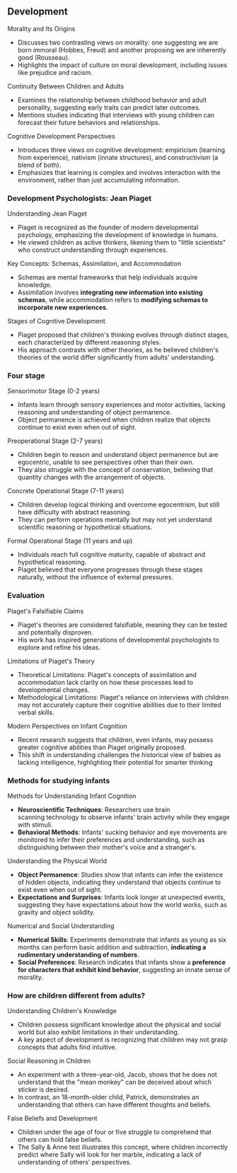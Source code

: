 ## Development
Morality and Its Origins

- Discusses two contrasting views on morality: one suggesting we are born immoral (Hobbes, Freud) and another proposing we are inherently good (Rousseau).
- Highlights the impact of culture on moral development, including issues like prejudice and racism.

Continuity Between Children and Adults

- Examines the relationship between childhood behavior and adult personality, suggesting early traits can predict later outcomes.
- Mentions studies indicating that interviews with young children can forecast their future behaviors and relationships.

Cognitive Development Perspectives

- Introduces three views on cognitive development: empiricism (learning from experience), nativism (innate structures), and constructivism (a blend of both).
- Emphasizes that learning is complex and involves interaction with the environment, rather than just accumulating information.

### Development Psychologists: Jean Piaget
Understanding Jean Piaget

- Piaget is recognized as the founder of modern developmental psychology, emphasizing the development of knowledge in humans.
- He viewed children as active thinkers, likening them to "little scientists" who construct understanding through experiences.

Key Concepts: Schemas, Assimilation, and Accommodation

- Schemas are mental frameworks that help individuals acquire knowledge.
- Assimilation involves **integrating new information into existing schemas**, while accommodation refers to **modifying schemas to incorporate new experiences**.

Stages of Cognitive Development

- Piaget proposed that children's thinking evolves through distinct stages, each characterized by different reasoning styles.
- His approach contrasts with other theories, as he believed children's theories of the world differ significantly from adults' understanding.
### Four stage
Sensorimotor Stage (0-2 years)

- Infants learn through sensory experiences and motor activities, lacking reasoning and understanding of object permanence.
- Object permanence is achieved when children realize that objects continue to exist even when out of sight.

Preoperational Stage (2-7 years)

- Children begin to reason and understand object permanence but are egocentric, unable to see perspectives other than their own.
- They also struggle with the concept of conservation, believing that quantity changes with the arrangement of objects.

Concrete Operational Stage (7-11 years)

- Children develop logical thinking and overcome egocentrism, but still have difficulty with abstract reasoning.
- They can perform operations mentally but may not yet understand scientific reasoning or hypothetical situations.

Formal Operational Stage (11 years and up)

- Individuals reach full cognitive maturity, capable of abstract and hypothetical reasoning.
- Piaget believed that everyone progresses through these stages naturally, without the influence of external pressures.
### Evaluation
Piaget's Falsifiable Claims

- Piaget's theories are considered falsifiable, meaning they can be tested and potentially disproven.
- His work has inspired generations of developmental psychologists to explore and refine his ideas.

Limitations of Piaget's Theory

- Theoretical Limitations: Piaget's concepts of assimilation and accommodation lack clarity on how these processes lead to developmental changes.
- Methodological Limitations: Piaget's reliance on interviews with children may not accurately capture their cognitive abilities due to their limited verbal skills.

Modern Perspectives on Infant Cognition

- Recent research suggests that children, even infants, may possess greater cognitive abilities than Piaget originally proposed.
- This shift in understanding challenges the historical view of babies as lacking intelligence, highlighting their potential for smarter thinking

### Methods for studying infants
Methods for Understanding Infant Cognition

- **Neuroscientific Techniques**: Researchers use brain scanning technology to observe infants' brain activity while they engage with stimuli.
- **Behavioral Methods**: Infants' sucking behavior and eye movements are monitored to infer their preferences and understanding, such as distinguishing between their mother's voice and a stranger's.

Understanding the Physical World

- **Object Permanence**: Studies show that infants can infer the existence of hidden objects, indicating they understand that objects continue to exist even when out of sight.
- **Expectations and Surprises**: Infants look longer at unexpected events, suggesting they have expectations about how the world works, such as gravity and object solidity.

Numerical and Social Understanding

- **Numerical Skills**: Experiments demonstrate that infants as young as six months can perform basic addition and subtraction, **indicating a rudimentary understanding of numbers**.
- **Social Preferences**: Research indicates that infants show a **preference for characters that exhibit kind behavior**, suggesting an innate sense of morality.

### How are children different from adults?
Understanding Children's Knowledge

- Children possess significant knowledge about the physical and social world but also exhibit limitations in their understanding.
- A key aspect of development is recognizing that children may not grasp concepts that adults find intuitive.

Social Reasoning in Children

- An experiment with a three-year-old, Jacob, shows that he does not understand that the "mean monkey" can be deceived about which sticker is desired.
- In contrast, an 18-month-older child, Patrick, demonstrates an understanding that others can have different thoughts and beliefs.

False Beliefs and Development

- Children under the age of four or five struggle to comprehend that others can hold false beliefs.
- The Sally & Anne test illustrates this concept, where children incorrectly predict where Sally will look for her marble, indicating a lack of understanding of others' perspectives.